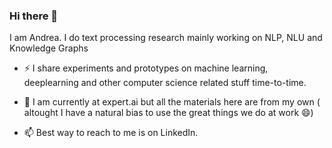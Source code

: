 ### Hi there 👋

<!--
**nluninja/nluninja** is a ✨ _special_ ✨ repository because its `README.md` (this file) appears on your GitHub profile.

Here are some ideas to get you started:

- 🔭 I’m currently working on ...
- 🌱 I’m currently learning ...
- 👯 I’m looking to collaborate on ...
- 🤔 I’m looking for help with ...
- 💬 Ask me about ...
- 📫 How to reach me: ...
- 😄 Pronouns: ...
- ⚡ Fun fact: ...
-->

I am Andrea. I do text processing research mainly working on NLP,  NLU and Knowledge Graphs

* ⚡ I share experiments and prototypes on machine learning, deeplearning and other computer science related stuff time-to-time.

* 🔭 I am currently at expert.ai but all the materials here are from my own ( altought I have a natural bias to use the great things we do at work 😄)

* 📫 Best way to reach to me is on LinkedIn.

